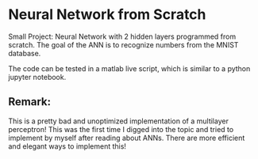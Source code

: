 # Neural Network from Scratch 
Small Project: Neural Network with 2 hidden layers programmed from scratch. The goal of the ANN is to recognize numbers from the MNIST database.

The code can be tested in a matlab live script, which is similar to a python jupyter notebook.

## Remark:
This is a pretty bad and unoptimized implementation of a multilayer perceptron! This was the first time I digged into the topic and tried to implement by myself after reading about ANNs. There are more efficient and elegant ways to implement this!
